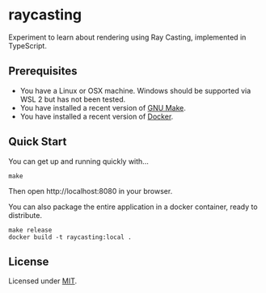 # raycasting

Experiment to learn about rendering using Ray Casting, implemented in TypeScript.

## Prerequisites

* You have a Linux or OSX machine. Windows should be supported via WSL 2 but has not been tested.
* You have installed a recent version of [GNU Make](https://www.gnu.org/software/make/).
* You have installed a recent version of [Docker](https://www.docker.com/).

## Quick Start

You can get up and running quickly with...

```
make
```

Then open http://localhost:8080 in your browser.

You can also package the entire application in a docker container, ready to distribute.

```
make release
docker build -t raycasting:local .
```

## License

Licensed under [MIT](https://choosealicense.com/licenses/mit/).